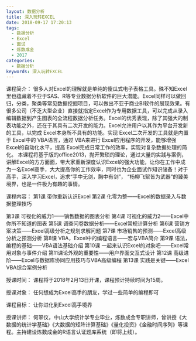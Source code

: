 ```yaml
---
layout: 数据分析
title: 深入玩转EXCEL
date: 2018-09-17 17:20:13
tags:
  - 数据分析
  - Excel
  - 面试
  - 炼数成金
  - 2017
categories:
  - 数据分析
keywords: 深入玩转EXCEL
---
```

课程简介：
    很多人对Excel的理解就是单纯的傻瓜式电子表格工具。殊不知Excel里也蕴藏着不亚于SAS、R等专业数据分析软件的巨大潜能。Excel同样可以做回归，分类，聚类等常见数据挖掘项目，可以做出不亚于商业BI软件的展现效果。有很多公司（不乏大型企业）直接就指定Excel作为专用数据工具，可以完成从录入编辑数据到产生图表的全流程数据分析任务。Excel的优秀表现，除了其强大的制表功能之外，还在于其具有二次开发的能力。Excel允许用户以其作为平台开发新的工具，以完成 Excel本身所不具有的功能。实现 Excel二次开发的工具就是内置于 Excel中的 VBA语言，通过 VBA来进行 Excel应用程序的开发，能够增强 Excel的自动化水平，提高 Excel完成日常工作的效率，实现对复杂数据处理的简化。
本课程将基于版的office2013，抛开繁琐的理论，通过大量的实践与案例，讲解Excel的方方面面，带大家重新深度认识Excel的强大功能，让你在工作中成为一名Excel高手，大大提高你的工作效率，同时也为企业面试作知识储备！对于高手，深入学习Excel，追求“手中无剑，胸中有剑”， “杨柳飞絮皆为武器”的臻美境界，也是一件极为有趣的事情。

课程内容：
第1课 带你重新认识Excel
第2课 化零为整——Excel的数据录入与数据整理技巧
<!-- more -->
第3课 可视化的威力1——销售数据的图表分析
第4课 可视化的威力2——Excel中你所不知道的图表
第5课 调查问卷数据分析——Excel常规计算分析
第6课 营销方案决策——Excel高级分析之规划求解问题
第7课 市场销售的预测——Excel高级分析之预测分析
第8课 VBA，Excel中的编程语言——宏与VBA简介
第9课 语法，编程的基础——VBA语法基础介绍
第10课 一起来认识Excel的对象吧——Excel常用对象与事件介绍
第11课论外观的重要性——用户界面交互式设计
第12课 高级进阶——Excel与数据库协同应用技巧与VBA高级编程
第13课 实践是关键——Excel VBA综合案例分析

授课时间：
课程将于2018年2月13日开课，课程预计持续时间为15周。

授课对象：
任何想成为Excel高手的朋友，学过一些简单的编程即可

课程目标：
让你进化到Excel高手境界

授课讲师：
何翠仪，中山大学统计学专业毕业，炼数成金专职讲师，曾讲授《大数据的统计学基础》《大数据的矩阵计算基础》《量化投资》《金融时间序列》等课程。主持建设炼数成金的R语言认证题库系统（即将上线）。

<div id="jspay" sid="x7qxUVi2031" style="display:none">x7qxUVi2031</div>
<script type="text/javascript" src="https://www.fageka.com/j.js"></script>
<script type="text/javascript" src="https://www.fageka.com/f.js" charset="utf-8"></script>
